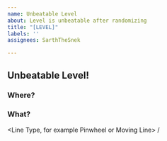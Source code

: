 ```yaml
---
name: Unbeatable Level
about: Level is unbeatable after randomizing
title: "[LEVEL]"
labels: ''
assignees: SarthTheSnek

---
```


## Unbeatable Level!
### Where?
<Planet Name>
<Level Name>

### What?
<Line Type, for example Pinwheel or Moving Line>
<Screenshot showing location if possible>/<Description of where the line is>
